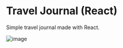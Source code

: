 # Travel Journal (React)

Simple travel journal made with React.

![image](https://github.com/EslamSalem/travel-journal/assets/55714424/27130a6a-f311-45d8-9289-37b8462f21cc)
